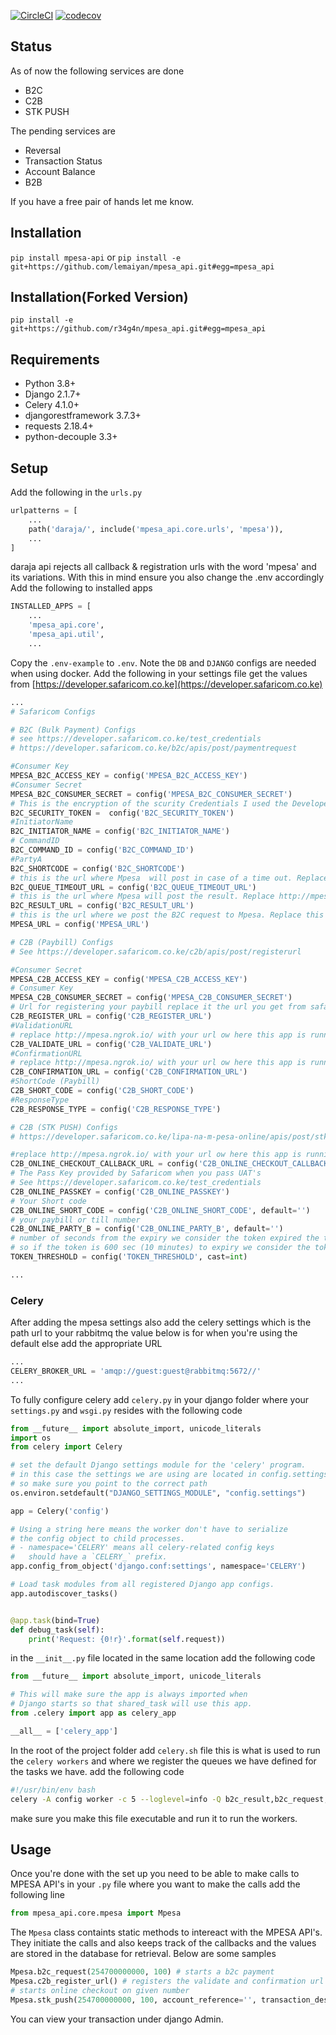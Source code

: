 [![CircleCI](https://circleci.com/gh/lemaiyan/mpesa_api.svg?style=svg)](https://circleci.com/gh/lemaiyan/mpesa_api)
[![codecov](https://codecov.io/gh/lemaiyan/mpesa_api/branch/master/graph/badge.svg)](https://codecov.io/gh/lemaiyan/mpesa_api)


## Status
As of now the following services are done
* B2C
* C2B
* STK PUSH

The pending services are
* Reversal
* Transaction Status
* Account Balance
* B2B

If you have a free pair of hands let me know.

## Installation

`pip install mpesa-api` or 
`pip install -e git+https://github.com/lemaiyan/mpesa_api.git#egg=mpesa_api`

## Installation(Forked Version)

`pip install -e git+https://github.com/r34g4n/mpesa_api.git#egg=mpesa_api`


## Requirements 

- Python 3.8+
- Django 2.1.7+
- Celery 4.1.0+
- djangorestframework 3.7.3+
- requests 2.18.4+
- python-decouple 3.3+

## Setup

Add the following in the `urls.py`
```python
urlpatterns = [
    ...
    path('daraja/', include('mpesa_api.core.urls', 'mpesa')),
    ...
]
```
daraja api rejects all callback & registration urls with the word 'mpesa' and its variations.
With this in mind ensure you also change the .env accordingly
Add the following to installed apps

```python
INSTALLED_APPS = [
    ...
    'mpesa_api.core',
    'mpesa_api.util',
    ...
```
Copy the `.env-example` to `.env`. Note the `DB` and `DJANGO` configs are needed when using docker. 
Add the following in your settings file get the values from [https://developer.safaricom.co.ke](https://developer.safaricom.co.ke)

```python
...
# Safaricom Configs

# B2C (Bulk Payment) Configs
# see https://developer.safaricom.co.ke/test_credentials
# https://developer.safaricom.co.ke/b2c/apis/post/paymentrequest

#Consumer Key
MPESA_B2C_ACCESS_KEY = config('MPESA_B2C_ACCESS_KEY')
#Consumer Secret
MPESA_B2C_CONSUMER_SECRET = config('MPESA_B2C_CONSUMER_SECRET')
# This is the encryption of the scurity Credentials I used the Developer site to encrypt it.
B2C_SECURITY_TOKEN =  config('B2C_SECURITY_TOKEN')
#InitiatorName
B2C_INITIATOR_NAME = config('B2C_INITIATOR_NAME')
# CommandID
B2C_COMMAND_ID = config('B2C_COMMAND_ID')
#PartyA
B2C_SHORTCODE = config('B2C_SHORTCODE')
# this is the url where Mpesa  will post in case of a time out. Replace http://mpesa.ngrok.io/  with your url ow here this app is running
B2C_QUEUE_TIMEOUT_URL = config('B2C_QUEUE_TIMEOUT_URL')
# this is the url where Mpesa will post the result. Replace http://mpesa.ngrok.io/  with your url ow here this app is running
B2C_RESULT_URL = config('B2C_RESULT_URL')
# this is the url where we post the B2C request to Mpesa. Replace this with the url you get from safaricom after you have passed the UATS
MPESA_URL = config('MPESA_URL')

# C2B (Paybill) Configs
# See https://developer.safaricom.co.ke/c2b/apis/post/registerurl

#Consumer Secret
MPESA_C2B_ACCESS_KEY = config('MPESA_C2B_ACCESS_KEY')
# Consumer Key
MPESA_C2B_CONSUMER_SECRET = config('MPESA_C2B_CONSUMER_SECRET')
# Url for registering your paybill replace it the url you get from safaricom after you have passed the UATS
C2B_REGISTER_URL = config('C2B_REGISTER_URL')
#ValidationURL
# replace http://mpesa.ngrok.io/ with your url ow here this app is running
C2B_VALIDATE_URL = config('C2B_VALIDATE_URL')
#ConfirmationURL
# replace http://mpesa.ngrok.io/ with your url ow here this app is running
C2B_CONFIRMATION_URL = config('C2B_CONFIRMATION_URL')
#ShortCode (Paybill)
C2B_SHORT_CODE = config('C2B_SHORT_CODE')
#ResponseType
C2B_RESPONSE_TYPE = config('C2B_RESPONSE_TYPE')

# C2B (STK PUSH) Configs
# https://developer.safaricom.co.ke/lipa-na-m-pesa-online/apis/post/stkpush/v1/processrequest

#replace http://mpesa.ngrok.io/ with your url ow here this app is running
C2B_ONLINE_CHECKOUT_CALLBACK_URL = config('C2B_ONLINE_CHECKOUT_CALLBACK_URL')
# The Pass Key provided by Safaricom when you pass UAT's
# See https://developer.safaricom.co.ke/test_credentials
C2B_ONLINE_PASSKEY = config('C2B_ONLINE_PASSKEY')
# Your Short code
C2B_ONLINE_SHORT_CODE = config('C2B_ONLINE_SHORT_CODE', default='')
# your paybill or till number
C2B_ONLINE_PARTY_B = config('C2B_ONLINE_PARTY_B', default='')
# number of seconds from the expiry we consider the token expired the token expires after an hour
# so if the token is 600 sec (10 minutes) to expiry we consider the token expired.
TOKEN_THRESHOLD = config('TOKEN_THRESHOLD', cast=int)

...
```
### Celery

After adding the mpesa settings also add the celery settings which is the path url to your rabbitmq the value below 
is for when you're using the default else add the appropriate URL
```python
...
CELERY_BROKER_URL = 'amqp://guest:guest@rabbitmq:5672//'
...
```
To fully configure celery add `celery.py` in your django folder where your `settings.py` and 
`wsgi.py` resides with the following code
```python
from __future__ import absolute_import, unicode_literals
import os
from celery import Celery

# set the default Django settings module for the 'celery' program.
# in this case the settings we are using are located in config.settings
# so make sure you point to the correct path
os.environ.setdefault("DJANGO_SETTINGS_MODULE", "config.settings")

app = Celery('config')

# Using a string here means the worker don't have to serialize
# the config object to child processes.
# - namespace='CELERY' means all celery-related config keys
#   should have a `CELERY_` prefix.
app.config_from_object('django.conf:settings', namespace='CELERY')

# Load task modules from all registered Django app configs.
app.autodiscover_tasks()


@app.task(bind=True)
def debug_task(self):
    print('Request: {0!r}'.format(self.request))
```

in the `__init__.py` file located in the same location add the following code
```python
from __future__ import absolute_import, unicode_literals

# This will make sure the app is always imported when
# Django starts so that shared_task will use this app.
from .celery import app as celery_app

__all__ = ['celery_app']
```

In the root of the project folder add `celery.sh` file this is what is used to run the `celery workers`
and where we register the queues we have defined for the tasks we have. add the following code
```bash
#!/usr/bin/env bash
celery -A config worker -c 5 --loglevel=info -Q b2c_result,b2c_request,celery,c2b_confirmation,c2b_validation,online_checkout_request,online_checkout_callback
```
make sure you make this file executable and run it to run the workers.


## Usage

Once you're done with the set up you need to be able to make calls to MPESA API's in your `.py` file
where you want to make the calls add the following line
```python
from mpesa_api.core.mpesa import Mpesa
```
The `Mpesa` class containts static methods to intereact with the MPESA API's. They initiate the calls
and also keeps track of the callbacks and the values are stored in the database for retrieval. 
Below are some samples
```python
Mpesa.b2c_request(254700000000, 100) # starts a b2c payment
Mpesa.c2b_register_url() # registers the validate and confirmation url's for c2b
# starts online checkout on given number 
Mpesa.stk_push(254700000000, 100, account_reference='', transaction_desc='', is_paybill=True)
```

You can view your transaction under django Admin.

